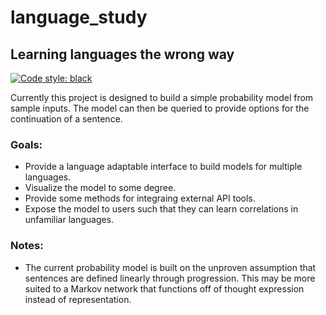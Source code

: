 # language_study
## Learning languages the wrong way

[![Code style: black](https://img.shields.io/badge/code%20style-black-000000.svg)](https://github.com/psf/black)

Currently this project is designed to build a simple probability model from sample inputs.
The model can then be queried to provide options for the continuation of a sentence.

### Goals:
 - Provide a language adaptable interface to build models for multiple languages.
 - Visualize the model to some degree.
 - Provide some methods for integraing external API tools.
 - Expose the model to users such that they can learn correlations in unfamiliar languages.
 ### Notes:
 - The current probability model is built on the unproven assumption that sentences are defined linearly through progression. This may be more suited to a Markov network that functions off of thought expression instead of representation. 
